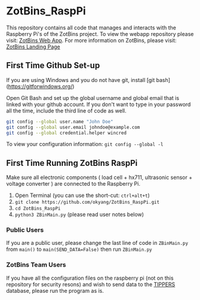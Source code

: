# ZotBins_RaspPi
This repository contains all code that manages and interacts with the Raspberry Pi's of the ZotBins project. To view the webapp repository please visit: [ZotBins Web App](https://github.com/caojoshua/ZotBins-Web-App). For more information on ZotBins, please visit: [ZotBins Landing Page](zotbins.github.io)

## First Time Github Set-up
If you are using Windows and you do not have git, install [git bash] (https://gitforwindows.org/)

Open Git Bash and set up the global username and global email that is linked with your github account. If you don't want to type in your password all the time, include the third line of code as well.

```sh
git config --global user.name "John Doe"
git config --global user.email johndoe@example.com
git config --global credential.helper wincred
```
To view your configuration information: `git config --global -l`

## First Time Running ZotBins RaspPi

Make sure all electronic components ( load cell + hx711, ultrasonic sensor + voltage converter ) are connected to the Raspberry Pi. 
1) Open Terminal (you can use the short-cut: `ctrl+alt+t`)
2) `git clone https://github.com/okyang/ZotBins_RaspPi.git`
3) `cd ZotBins_RaspPi`
4) `python3 ZBinMain.py` (please read user notes below)

### Public Users
If you are a public user, please change the last line of code in `ZBinMain.py` from `main()` to `main(SEND_DATA=False)` then run `ZBinMain.py` 

### ZotBins Team Users
If you have all the configuration files on the raspberry pi (not on this repository for security resons) and wish to send data to the [TIPPERS](http://tippersweb.ics.uci.edu/) database, please run the program as is.
